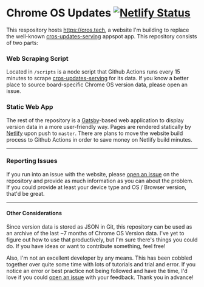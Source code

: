 # Chrome OS Updates [![Netlify Status](https://api.netlify.com/api/v1/badges/f7f707c6-715d-41d6-9fa8-343f1093f70c/deploy-status)](https://app.netlify.com/sites/cros-updates/deploys)
This respository hosts https://cros.tech, a website I'm building to replace the well-known [cros-updates-serving](https://cros-updates-serving.appspot.com) appspot app. This repository consists of two parts:

### Web Scraping Script

Located in `/scripts` is a node script that Github Actions runs every 15 minutes to scrape [cros-updates-serving](https://cros-updates-serving.appspot.com) for its data. If you know a better place to source board-specific Chrome OS version data, please open an issue.

### Static Web App

The rest of the repository is a [Gatsby](https://gatsbyjs.org)-based web application to display version data in a more user-friendly way. Pages are rendered statically by [Netlify](https://netlify.com) upon push to `master`. There are plans to move the website build process to Github Actions in order to save money on Netlify build minutes.

_____

### Reporting Issues

If you run into an issue with the website, please [open an issue](https://github.com/skylartaylor/cros-updates/issues/new) on the repository and provide as much information as you can about the problem. If you could provide at least your device type and OS / Browser version, that'd be great.

_____

#### Other Considerations

Since version data is stored as JSON in Git, this repository can be used as an archive of the last ~7 months of Chrome OS Version data. I've yet to figure out how to use that productively, but I'm sure there's things you could do. If you have ideas or want to contribute something, feel free!

Also, I'm not an excellent developer by any means. This has been cobbled together over quite some time with lots of tutorials and trial and error. If you notice an error or best practice not being followed and have the time, I'd love if you could [open an issue](https://github.com/skylartaylor/cros-updates/issues/new) with your feedback. Thank you in advance!

